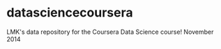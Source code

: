 datasciencecoursera
===================

LMK's data repository for the Coursera Data Science course! November 2014
